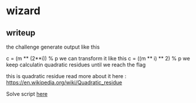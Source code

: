 # wizard
## writeup

the challenge generate output like this 

c = (m ** (2**i)) % p
we can transform it like this 
c = ((m ** i) ** 2) % p
we keep calculatin quadratic residues until we reach the flag

this is quadratic residue read more about it here :
https://en.wikipedia.org/wiki/Quadratic_residue

Solve script [here](./solve.py)                                                                                                                                                                                                                                             
